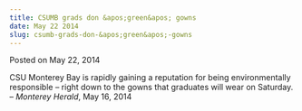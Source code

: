 ```yaml
---
title: CSUMB grads don &apos;green&apos; gowns
date: May 22 2014
slug: csumb-grads-don-&apos;green&apos;-gowns
---
```


 



<span class="date">Posted on May 22, 2014    </span>
<p>CSU Monterey Bay is rapidly gaining a reputation for being
environmentally responsible &#x2013; right down to the gowns that
graduates will wear on Saturday.<br>
&#x2013; <em>Monterey Herald</em>, May 16, 2014</br></p>





 
